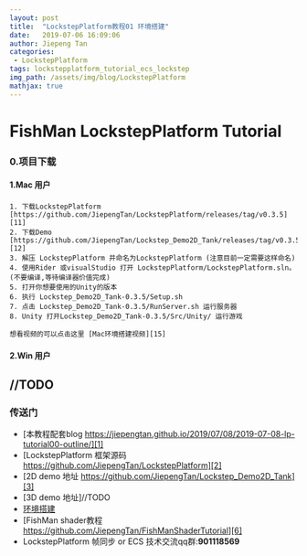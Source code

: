 ```yaml
---
layout: post
title:  "LockstepPlatform教程01 环境搭建"
date:   2019-07-06 16:09:06
author: Jiepeng Tan
categories: 
 - LockstepPlatform
tags: lockstepplatform_tutorial_ecs_lockstep
img_path: /assets/img/blog/LockstepPlatform
mathjax: true
---
```




# FishMan LockstepPlatform Tutorial 

### **0.项目下载**

#### **1.Mac 用户**
    1. 下载LockstepPlatform [https://github.com/JiepengTan/LockstepPlatform/releases/tag/v0.3.5][11]
    2. 下载Demo [https://github.com/JiepengTan/Lockstep_Demo2D_Tank/releases/tag/v0.3.5][12]
    3. 解压 LockstepPlatform 并命名为LockstepPlatform (注意目前一定需要这样命名)
    4. 使用Rider 或visualStudio 打开 LockstepPlatform/LockstepPlatform.sln。(不要编译,等待编译器价值完成)
    5. 打开你想要使用的Unity的版本
    6. 执行 Lockstep_Demo2D_Tank-0.3.5/Setup.sh
    7. 点击 Lockstep_Demo2D_Tank-0.3.5/RunServer.sh 运行服务器
    8. Unity 打开Lockstep_Demo2D_Tank-0.3.5/Src/Unity/ 运行游戏

    想看视频的可以点击这里 [Mac环境搭建视频][15] 

#### **2.Win 用户**
//TODO
----------

### **传送门**
- [本教程配套blog https://jiepengtan.github.io/2019/07/08/2019-07-08-lp-tutorial00-outline/][1]
- [LockstepPlatform 框架源码 https://github.com/JiepengTan/LockstepPlatform][2]
- [2D demo 地址 https://github.com/JiepengTan/Lockstep_Demo2D_Tank][3]
- [3D demo 地址]//TODO
- [环境搭建][5]
- [FishMan shader教程 https://github.com/JiepengTan/FishManShaderTutorial][6]
- LockstepPlatform 帧同步 or ECS 技术交流qq群:**901118569**


 [1]: https://jiepengtan.github.io/2019/07/08/2019-07-08-lp-tutorial00-outline/
 [2]: https://github.com/JiepengTan/LockstepPlatform
 [3]: https://github.com/JiepengTan/Lockstep_Demo2D_Tank
 [4]: https://github.com/JiepengTan/Lockstep_Demo2D_Tank
 [5]: https://jiepengtan.github.io/2019/07/08/2019-07-08-lp-tutorial01-env-setup/
 [6]: https://github.com/JiepengTan/FishManShaderTutorial
 [7]: https://github.com/JiepengTan/LockstepECSGenerator
 [8]: https://jiepengtan.github.io/2018/03/26/shader-tutorial00-outline/
 [9]: https://github.com/JiepengTan/LockstepPlatform
 [10]: https://github.com/JiepengTan/LockstepPlatform
 [11]: https://github.com/JiepengTan/LockstepPlatform/releases/tag/v0.3.5
 [12]: https://github.com/JiepengTan/LockstepPlatform/releases/tag/v0.3.5
 [13]: https://github.com/proepkes/UnityLockstep
 [14]: https://github.com/JiepengTan/Lockstep_Demo2D_Tank
 [15]: https://www.bilibili.com/video/av58401872/
 
 